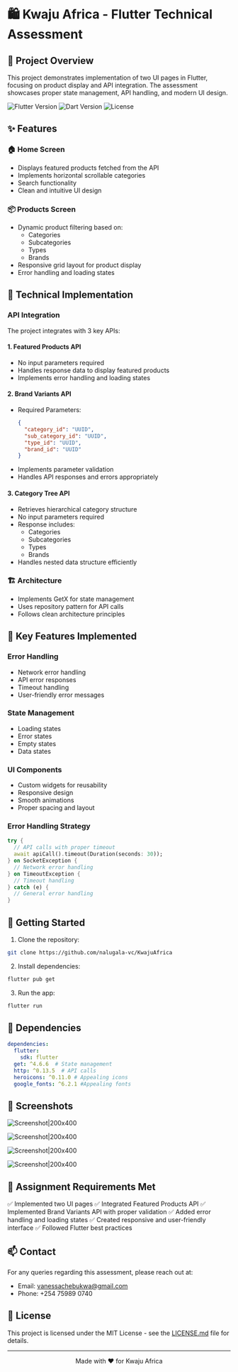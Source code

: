 # 🛍️ Kwaju Africa - Flutter Technical Assessment

## 📱 Project Overview
This project demonstrates implementation of two UI pages in Flutter, focusing on product display and API integration. The assessment showcases proper state management, API handling, and modern UI design.

![Flutter Version](https://img.shields.io/badge/Flutter-3.0+-blue.svg)
![Dart Version](https://img.shields.io/badge/Dart-3.0+-blue.svg)
![License](https://img.shields.io/badge/license-MIT-green.svg)

## ✨ Features

### 🏠 Home Screen
- Displays featured products fetched from the API
- Implements horizontal scrollable categories
- Search functionality
- Clean and intuitive UI design

### 📦 Products Screen
- Dynamic product filtering based on:
  - Categories
  - Subcategories
  - Types
  - Brands
- Responsive grid layout for product display
- Error handling and loading states

## 🔧 Technical Implementation

### API Integration
The project integrates with 3 key APIs:

#### 1. Featured Products API
- No input parameters required
- Handles response data to display featured products
- Implements error handling and loading states

#### 2. Brand Variants API
- Required Parameters:
  ```json
  {
    "category_id": "UUID",
    "sub_category_id": "UUID",
    "type_id": "UUID",
    "brand_id": "UUID"
  }
  ```
- Implements parameter validation
- Handles API responses and errors appropriately

#### 3. Category Tree API
- Retrieves hierarchical category structure
- No input parameters required
- Response includes:
  - Categories
  - Subcategories
  - Types
  - Brands
- Handles nested data structure efficiently

### 🏗️ Architecture
- Implements GetX for state management
- Uses repository pattern for API calls
- Follows clean architecture principles

## 🎯 Key Features Implemented

### Error Handling
- Network error handling
- API error responses
- Timeout handling
- User-friendly error messages

### State Management
- Loading states
- Error states
- Empty states
- Data states

### UI Components
- Custom widgets for reusability
- Responsive design
- Smooth animations
- Proper spacing and layout

### Error Handling Strategy
```dart
try {
  // API calls with proper timeout
  await apiCall().timeout(Duration(seconds: 30));
} on SocketException {
  // Network error handling
} on TimeoutException {
  // Timeout handling
} catch (e) {
  // General error handling
}
```


## 🚀 Getting Started

1. Clone the repository:
```bash
git clone https://github.com/nalugala-vc/KwajuAfrica
```

2. Install dependencies:
```bash
flutter pub get
```

3. Run the app:
```bash
flutter run
```

## 📝 Dependencies

```yaml
dependencies:
  flutter:
    sdk: flutter
  get: ^4.6.6  # State management
  http: ^0.13.5  # API calls
  heroicons: ^0.11.0 # Appealing icons
  google_fonts: ^6.2.1 #Appealing fonts
```

## 🎨 Screenshots
![Screenshot|200x400](https://github.com/nalugala-vc/KwajuAfrica/blob/main/sc1.png)

![Screenshot|200x400](https://github.com/nalugala-vc/KwajuAfrica/blob/main/sc4.png)

![Screenshot|200x400](https://github.com/nalugala-vc/KwajuAfrica/blob/main/sc2.png)

![Screenshot|200x400](https://github.com/nalugala-vc/KwajuAfrica/blob/main/sc3.png)

## 🤝 Assignment Requirements Met

✅ Implemented two UI pages
✅ Integrated Featured Products API
✅ Implemented Brand Variants API with proper validation
✅ Added error handling and loading states
✅ Created responsive and user-friendly interface
✅ Followed Flutter best practices

## 📫 Contact

For any queries regarding this assessment, please reach out at:
- Email: vanessachebukwa@gmail.com
- Phone: +254 75989 0740

## 📄 License

This project is licensed under the MIT License - see the [LICENSE.md](LICENSE.md) file for details.

---

<div align="center">
Made with ❤️ for Kwaju Africa
</div>
